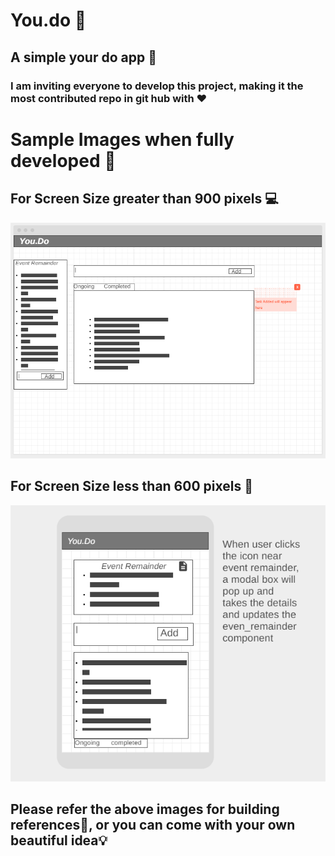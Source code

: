 # You.do :scroll:
## A simple your do app :page_facing_up:
### **I am inviting everyone to develop this project, making it the most contributed repo in git hub with :heart:**
# Sample Images when fully developed :pushpin:
## For Screen Size greater than 900 pixels :computer:
![alt text](https://github.com/ptech12/you.do/blob/master/readme_src/WireFrame_You.Do_desktop.png)
## For Screen Size less than 600 pixels :iphone:
![alt text](https://github.com/ptech12/you.do/blob/master/readme_src/WireFrame_You.Do_mobile.png)
## Please refer the above images for building references:memo:, or you can come with your own beautiful idea:bulb:
